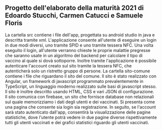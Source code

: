 <h2>Progetto dell'elaborato della maturità 2021 di Edoardo Stucchi, Carmen Catucci e Samuele Floris</h2>
La cartella src contiene i file dell'app, progettata su android studio in java e descritta tramite xml.
L'applicazione consente all'utente di eseguire un login in due modi diversi, uno tramite SPID e uno tramite tessera NFC.
Una volta eseguito il login, all'utente verranno chieste le proprie malattie pregresse che saranno usate in un algoritmo del backend per
calcolare il tipo di vaccino al quale si dovà sottoporre. Inoltre tramite l'applicazione è possibile autenticare l'account creato sul sito
tramite la tessera NFC, che autenticherà solo un ristretto gruppo di persone.
La cartella sito-comune contiene i file che riguardano il sito del comune. Il sito è stato realizzato con Angular, un framework di javascript
programmato prevalentemente in TypeScript, un linguaggio moderno realizzato sulle basi di javascript stesso. Il sito è inoltre descritto usando
HTML, CSS e vari JSON di configurazione. Il sito comunica con firebase, un sito che fornisce database non relazionali sul quale memorizziamo i
dati degli utenti e dei vaccinati. Si presenta come una pagina che consente sia login sia registrazione. In seguito, se l'account sarà stato autenticato
dall'app, consentirà la visualizzazione delle pagine statistiche, dove l'utente potrà vedere in due pagine diverse rispettivamente tutti gli utenti
vaccinati e dei grafici statistici riguardo gli utenti vaccinati.
